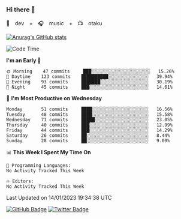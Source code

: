 ### Hi there 👋

🚀　dev　+　🎧　music　+　📺　otaku


[![Anurag's GitHub stats](https://github-readme-stats.vercel.app/api?username=koheitasaka&count_private=true&show_icons=true&theme=monokai)](https://github.com/koheitasaka/github-readme-stats)

<!--START_SECTION:waka-->
![Code Time](http://img.shields.io/badge/Code%20Time-1%2C161%20hrs%2023%20mins-blue)

**I'm an Early 🐤** 

```text
🌞 Morning    47 commits     ███░░░░░░░░░░░░░░░░░░░░░░   15.26% 
🌆 Daytime    123 commits    ██████████░░░░░░░░░░░░░░░   39.94% 
🌃 Evening    93 commits     ███████░░░░░░░░░░░░░░░░░░   30.19% 
🌙 Night      45 commits     ███░░░░░░░░░░░░░░░░░░░░░░   14.61%

```
📅 **I'm Most Productive on Wednesday** 

```text
Monday       51 commits     ████░░░░░░░░░░░░░░░░░░░░░   16.56% 
Tuesday      48 commits     ████░░░░░░░░░░░░░░░░░░░░░   15.58% 
Wednesday    71 commits     █████░░░░░░░░░░░░░░░░░░░░   23.05% 
Thursday     40 commits     ███░░░░░░░░░░░░░░░░░░░░░░   12.99% 
Friday       44 commits     ███░░░░░░░░░░░░░░░░░░░░░░   14.29% 
Saturday     26 commits     ██░░░░░░░░░░░░░░░░░░░░░░░   8.44% 
Sunday       28 commits     ██░░░░░░░░░░░░░░░░░░░░░░░   9.09%

```


📊 **This Week I Spent My Time On** 

```text
💬 Programming Languages: 
No Activity Tracked This Week

🔥 Editors: 
No Activity Tracked This Week

```


 Last Updated on 14/01/2023 19:34:38 UTC
<!--END_SECTION:waka-->

[![GitHub Badge](https://img.shields.io/badge/GitHub-100000?style=for-the-badge&logo=github&logoColor=white)](https://github.com/koheitasaka)
[![Twitter Badge](https://img.shields.io/badge/Twitter-1DA1F2?style=for-the-badge&logo=twitter&logoColor=white)](https://twitter.com/sleep_asleep_)
